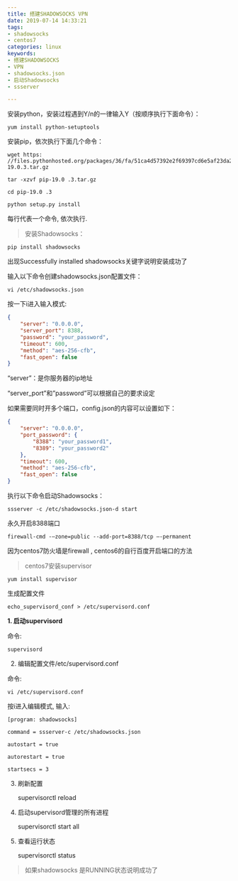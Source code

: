 ```yaml
---
title: 搭建SHADOWSOCKS VPN
date: 2019-07-14 14:33:21
tags: 
- shadowsocks
- centos7
categories: linux
keywords:
- 搭建SHADOWSOCKS
- VPN
- shadowsocks.json
- 启动Shadowsocks
- ssserver

---
```


安装python，安装过程遇到Y/n的一律输入Y（按顺序执行下面命令）：

    yum install python-setuptools

安装pip，依次执行下面几个命令：

    wget https: //files.pythonhosted.org/packages/36/fa/51ca4d57392e2f69397cd6e5af23da2a8d37884a605f9e3f2d3bfdc48397/pip-19.0.3.tar.gz

    tar -xzvf pip-19.0 .3.tar.gz

    cd pip-19.0 .3

    python setup.py install

每行代表一个命令, 依次执行.

> 安装Shadowsocks：

    pip install shadowsocks

出现Successfully installed shadowsocks关键字说明安装成功了

输入以下命令创建shadowsocks.json配置文件：

    vi /etc/shadowsocks.json

按一下i进入输入模式:

``` json
{
    "server": "0.0.0.0", 
    "server_port": 8388, 
    "password": "your_password", 
    "timeout": 600, 
    "method": "aes-256-cfb", 
    "fast_open": false
}
```

“server”：是你服务器的ip地址

“server_port”和”password”可以根据自己的要求设定

如果需要同时开多个端口，config.json的内容可以设置如下：

``` json
{
    "server": "0.0.0.0", 
    "port_password": {
        "8388": "your_password1", 
        "8389": "your_password2"
    }, 
    "timeout": 600, 
    "method": "aes-256-cfb", 
    "fast_open": false
}
```

执行以下命令启动Shadowsocks：

    ssserver -c /etc/shadowsocks.json-d start

永久开启8388端口

    firewall-cmd -–zone=public --add-port=8388/tcp –-permanent

因为centos7防火墙是firewall , centos6的自行百度开启端口的方法

> centos7安装supervisor

    yum install supervisor

生成配置文件

    echo_supervisord_conf > /etc/supervisord.conf

**1. 启动supervisord**

命令:

    supervisord

2. 编辑配置文件/etc/supervisord.conf

命令:

    vi /etc/supervisord.conf

按i进入编辑模式, 输入:

    [program: shadowsocks]

    command = ssserver-c /etc/shadowsocks.json

    autostart = true

    autorestart = true

    startsecs = 3

3. 刷新配置

    supervisorctl reload

4. 启动supervisord管理的所有进程

    supervisorctl start all

5. 查看运行状态

    supervisorctl status

> 如果shadowsocks 是RUNNING状态说明成功了

